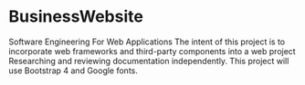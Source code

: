 # BusinessWebsite
Software Engineering For Web Applications
The intent of this project is to incorporate web frameworks and third-party components into a web project 
Researching and reviewing documentation independently. 
This project will use Bootstrap 4 and Google fonts.
